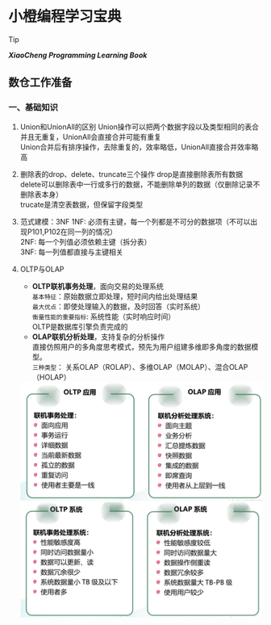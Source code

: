 # 小橙编程学习宝典  

> [!tip]
> ***XiaoCheng Programming Learning Book***
>

## 数仓工作准备

### 一、基础知识

1. Union和UnionAll的区别
    Union操作可以把两个数据字段以及类型相同的表合并且无重复，UnionAll会直接合并可能有重复  
    Union合并后有排序操作，去除重复的，效率略低，UnionAll直接合并效率略高

2. 删除表的drop、delete、truncate三个操作
    drop是直接删除表所有数据  
    delete可以删除表中一行或多行的数据，不能删除单列的数据（仅删除记录不删除表本身）  
    trucate是清空表数据，但保留字段类型  

3. 范式建模：3NF
    1NF: 必须有主键，每一个列都是不可分的数据项（不可以出现P101,P102在同一列的情况）  
    2NF: 每一个列值必须依赖主键（拆分表）  
    3NF: 每一列值都直接与主键相关  

4. OLTP与OLAP
    - **OLTP联机事务处理**，面向交易的处理系统  
    `基本特征`：原始数据立即处理，短时间内给出处理结果  
    `最大优点`：即使处理输入的数据，及时回答（实时系统）  
    `衡量性能的重要指标`: 系统性能（实时响应时间）  
    OLTP是数据库引擎负责完成的
    - **OLAP联机分析处理**，支持复杂的分析操作  
    直接仿照用户的多角度思考模式，预先为用户组建多维即多角度的数据模型。  
    `三种类型`： 关系OLAP（ROLAP）、多维OLAP（MOLAP）、混合OLAP（HOLAP）  

    <img src="images/大数据/OLAP应用.png"  width="600">
    <img src="images/大数据/Bigdata系统.png" width="600">

